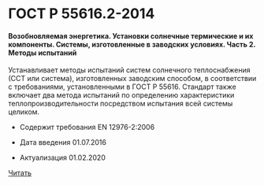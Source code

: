 # ГОСТ Р 55616.2-2014

#### Возобновляемая энергетика. Установки солнечные термические и их компоненты. Системы, изготовленные в заводских условиях. Часть 2. Методы испытаний 

Устанавливает методы испытаний систем солнечного теплоснабжения (ССТ или система), изготовленных заводским способом, в соответствии с требованиями, установленными в ГОСТ Р 55616. Стандарт также включает два метода испытаний по определению характеристики теплопроизводительности посредством испытания всей системы целиком.

- Содержит требования EN 12976-2:2006

- Дата введения	01.07.2016
- Актуализация	01.02.2020

<a href="~/files/55616.2-2014.pdf" onclick="openPdf('55616.2-2014.pdf', 'application/pdf');">Читать</a>